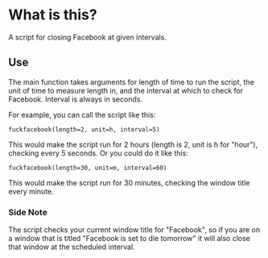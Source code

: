 # What is this?

A script for closing Facebook at given intervals. 

## Use

The main function takes arguments for length of time to run the script, the unit of time to measure length in, and the interval at which to check for Facebook. Interval is always in seconds.

For example, you can call the script like this:

```
fuckfacebook(length=2, unit=h, interval=5)
```

This would make the script run for 2 hours (length is 2, unit is h for "hour"), checking every 5 seconds. Or you could do it like this:

```
fuckfacebook(length=30, unit=m, interval=60)
```

This would make the script run for 30 minutes, checking the window title every minute.


### Side Note
The script checks your current window title for "Facebook", so if you are on a window that is titled "Facebook is set to die tomorrow" it will also close that window at the scheduled interval. 
